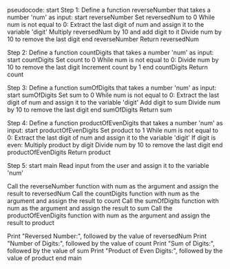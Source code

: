 pseudocode:
start
Step 1: Define a function reverseNumber that takes a number 'num' as input: start reverseNumber Set reversedNum to 0 While num is not equal to 0: Extract the last digit of num and assign it to the variable 'digit' Multiply reversedNum by 10 and add digit to it Divide num by 10 to remove the last digit end reverseNumber Return reversedNum

Step 2: Define a function countDigits that takes a number 'num' as input: start countDigits Set count to 0 While num is not equal to 0: Divide num by 10 to remove the last digit Increment count by 1 end countDigits Return count

Step 3: Define a function sumOfDigits that takes a number 'num' as input: start sumOfDigits Set sum to 0 While num is not equal to 0: Extract the last digit of num and assign it to the variable 'digit' Add digit to sum Divide num by 10 to remove the last digit end sumOfDigits Return sum

Step 4: Define a function productOfEvenDigits that takes a number 'num' as input: start productOfEvenDigits Set product to 1 While num is not equal to 0: Extract the last digit of num and assign it to the variable 'digit' If digit is even: Multiply product by digit Divide num by 10 to remove the last digit end productOfEvenDigits Return product

Step 5: start main Read input from the user and assign it to the variable 'num'

Call the reverseNumber function with num as the argument and assign the result to reversedNum
Call the countDigits function with num as the argument and assign the result to count
Call the sumOfDigits function with num as the argument and assign the result to sum
Call the productOfEvenDigits function with num as the argument and assign the result to product

Print "Reversed Number:", followed by the value of reversedNum
Print "Number of Digits:", followed by the value of count
Print "Sum of Digits:", followed by the value of sum
Print "Product of Even Digits:", followed by the value of product
end main

